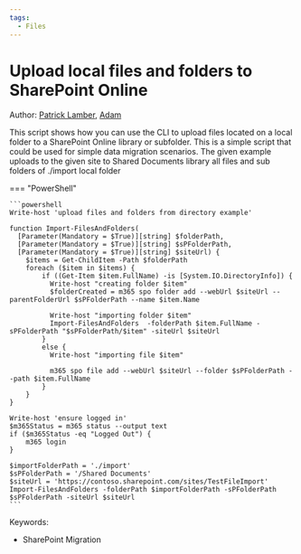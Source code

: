 ```yaml
---
tags:
  - Files    
---
```


# Upload local files and folders to SharePoint Online

Author: [Patrick Lamber](https://github.com/plamber), [Adam](https://github.com/Adam-it)

This script shows how you can use the CLI to upload files located on a local folder to a SharePoint Online library or subfolder. This is a simple script that could be used for simple data migration scenarios. The given example uploads to the given site to Shared Documents library all files and sub folders of ./import local folder

=== "PowerShell"

    ```powershell
    Write-host 'upload files and folders from directory example'

    function Import-FilesAndFolders(
      [Parameter(Mandatory = $True)][string] $folderPath,
      [Parameter(Mandatory = $True)][string] $sPFolderPath,
      [Parameter(Mandatory = $True)][string] $siteUrl) {
        $items = Get-ChildItem -Path $folderPath
        foreach ($item in $items) {
            if ((Get-Item $item.FullName) -is [System.IO.DirectoryInfo]) {
              Write-host "creating folder $item"
              $folderCreated = m365 spo folder add --webUrl $siteUrl --parentFolderUrl $sPFolderPath --name $item.Name

              Write-host "importing folder $item"
              Import-FilesAndFolders  -folderPath $item.FullName -sPFolderPath "$sPFolderPath/$item" -siteUrl $siteUrl
            }
            else {
              Write-host "importing file $item"

              m365 spo file add --webUrl $siteUrl --folder $sPFolderPath --path $item.FullName
            }
        }
    }

    Write-host 'ensure logged in'
    $m365Status = m365 status --output text
    if ($m365Status -eq "Logged Out") {
        m365 login
    }

    $importFolderPath = './import'
    $sPFolderPath = '/Shared Documents'
    $siteUrl = 'https://contoso.sharepoint.com/sites/TestFileImport'
    Import-FilesAndFolders -folderPath $importFolderPath -sPFolderPath $sPFolderPath -siteUrl $siteUrl
    ```

Keywords:

- SharePoint Migration
